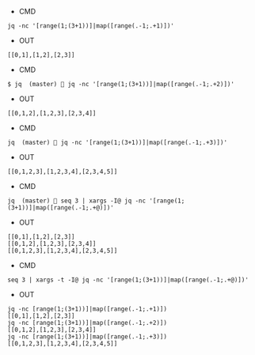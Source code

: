 - CMD

```
jq -nc '[range(1;(3+1))]|map([range(.-1;.+1)])'
```

- OUT

```
[[0,1],[1,2],[2,3]]
```


- CMD

```
$ jq  (master)  jq -nc '[range(1;(3+1))]|map([range(.-1;.+2)])'
```

- OUT

```
[[0,1,2],[1,2,3],[2,3,4]]
```

- CMD

```
jq  (master)  jq -nc '[range(1;(3+1))]|map([range(.-1;.+3)])'
```

- OUT

```
[[0,1,2,3],[1,2,3,4],[2,3,4,5]]
```

- CMD


```
jq  (master)  seq 3 | xargs -I@ jq -nc '[range(1;(3+1))]|map([range(.-1;.+@)])'
```

- OUT

```
[[0,1],[1,2],[2,3]]
[[0,1,2],[1,2,3],[2,3,4]]
[[0,1,2,3],[1,2,3,4],[2,3,4,5]]
```

- CMD

```
seq 3 | xargs -t -I@ jq -nc '[range(1;(3+1))]|map([range(.-1;.+@)])'
```

- OUT

```
jq -nc [range(1;(3+1))]|map([range(.-1;.+1)])
[[0,1],[1,2],[2,3]]
jq -nc [range(1;(3+1))]|map([range(.-1;.+2)])
[[0,1,2],[1,2,3],[2,3,4]]
jq -nc [range(1;(3+1))]|map([range(.-1;.+3)])
[[0,1,2,3],[1,2,3,4],[2,3,4,5]]
```
